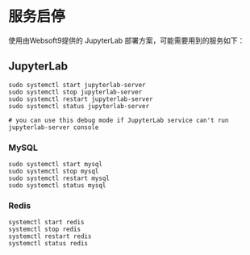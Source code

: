 # 服务启停

使用由Websoft9提供的 JupyterLab 部署方案，可能需要用到的服务如下：

## JupyterLab

```shell
sudo systemctl start jupyterlab-server
sudo systemctl stop jupyterlab-server
sudo systemctl restart jupyterlab-server
sudo systemctl status jupyterlab-server

# you can use this debug mode if JupyterLab service can't run
jupyterlab-server console
```

### MySQL

```shell
sudo systemctl start mysql
sudo systemctl stop mysql
sudo systemctl restart mysql
sudo systemctl status mysql
```

### Redis

```shell
systemctl start redis
systemctl stop redis
systemctl restart redis
systemctl status redis
```